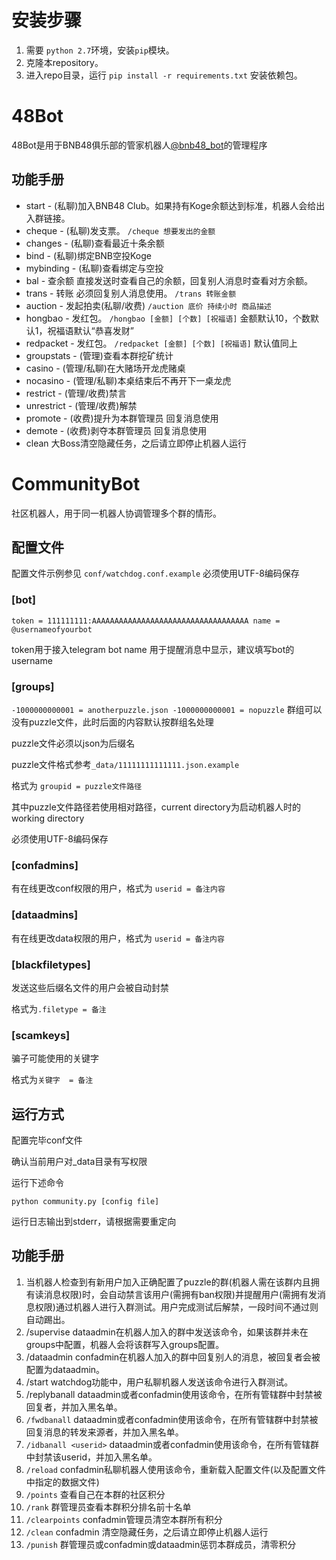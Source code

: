 # 安装步骤
1. 需要 `python 2.7`环境，安装`pip`模块。
1. 克隆本repository。
1. 进入repo目录，运行 `pip install -r requirements.txt` 安装依赖包。
# 48Bot
48Bot是用于BNB48俱乐部的管家机器人[@bnb48_bot](https://t.me/bnb48_bot)的管理程序
## 功能手册
- start - (私聊)加入BNB48 Club。如果持有Koge余额达到标准，机器人会给出入群链接。
- cheque - (私聊)发支票。 `/cheque 想要发出的金额`
- changes - (私聊)查看最近十条余额
- bind - (私聊)绑定BNB空投Koge
- mybinding - (私聊)查看绑定与空投
- bal - 查余额 直接发送时查看自己的余额，回复别人消息时查看对方余额。
- trans - 转账 必须回复别人消息使用。 `/trans 转账金额`
- auction - 发起拍卖(私聊/收费) `/auction 底价 持续小时 商品描述`
- hongbao - 发红包。 `/hongbao [金额] [个数] [祝福语]` 金额默认10，个数默认1，祝福语默认“恭喜发财”
- redpacket - 发红包。 `/redpacket [金额] [个数] [祝福语]` 默认值同上
- groupstats - (管理)查看本群挖矿统计
- casino - (管理/私聊)在大赌场开龙虎赌桌
- nocasino - (管理/私聊)本桌结束后不再开下一桌龙虎
- restrict - (管理/收费)禁言
- unrestrict - (管理/收费)解禁
- promote - (收费)提升为本群管理员 回复消息使用
- demote - (收费)剥夺本群管理员 回复消息使用
- clean 大Boss清空隐藏任务，之后请立即停止机器人运行
# CommunityBot
社区机器人，用于同一机器人协调管理多个群的情形。
## 配置文件
配置文件示例参见 `conf/watchdog.conf.example`
必须使用UTF-8编码保存
### [bot]
`
token = 111111111:AAAAAAAAAAAAAAAAAAAAAAAAAAAAAAAAAAA
name = @usernameofyourbot
`

token用于接入telegram bot
name 用于提醒消息中显示，建议填写bot的username

### [groups]
`
-1000000000001 = anotherpuzzle.json
-1000000000001 = nopuzzle
`
群组可以没有puzzle文件，此时后面的内容默认按群组名处理

puzzle文件必须以json为后缀名

puzzle文件格式参考`_data/11111111111111.json.example`

格式为 `groupid = puzzle文件路径`

其中puzzle文件路径若使用相对路径，current directory为启动机器人时的working directory

必须使用UTF-8编码保存
### [confadmins]
有在线更改conf权限的用户，格式为 `userid = 备注内容`
### [dataadmins]
有在线更改data权限的用户，格式为 `userid = 备注内容`
### [blackfiletypes]
发送这些后缀名文件的用户会被自动封禁

格式为`.filetype = 备注`
### [scamkeys]
骗子可能使用的关键字

格式为`关键字  = 备注`
## 运行方式
配置完毕conf文件

确认当前用户对\_data目录有写权限

运行下述命令

`python community.py [config file]`

运行日志输出到stderr，请根据需要重定向
## 功能手册
1. 当机器人检查到有新用户加入正确配置了puzzle的群(机器人需在该群内且拥有读消息权限)时，会自动禁言该用户(需拥有ban权限)并提醒用户(需拥有发消息权限)通过机器人进行入群测试。用户完成测试后解禁，一段时间不通过则自动踢出。
1. /supervise dataadmin在机器人加入的群中发送该命令，如果该群并未在groups中配置，机器人会将该群写入groups配置。
1. /dataadmin confadmin在机器人加入的群中回复别人的消息，被回复者会被配置为dataadmin。
1. /start watchdog功能中，用户私聊机器人发送该命令进行入群测试。
1. /replybanall dataadmin或者confadmin使用该命令，在所有管辖群中封禁被回复者，并加入黑名单。
1. `/fwdbanall` dataadmin或者confadmin使用该命令，在所有管辖群中封禁被回复消息的转发来源者，并加入黑名单。
1. `/idbanall <userid>` dataadmin或者confadmin使用该命令，在所有管辖群中封禁该userid，并加入黑名单。
1. `/reload` confadmin私聊机器人使用该命令，重新载入配置文件(以及配置文件中指定的数据文件)
1. `/points` 查看自己在本群的社区积分
1. `/rank` 群管理员查看本群积分排名前十名单
1. `/clearpoints` confadmin管理员清空本群所有积分
1. `/clean` confadmin 清空隐藏任务，之后请立即停止机器人运行
1. `/punish` 群管理员或confadmin或dataadmin惩罚本群成员，清零积分
